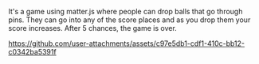 It's a game using matter.js where people can drop balls that go through pins. They can go into any of the score places and as you drop them your score increases. After 5 chances, the game is over. 


https://github.com/user-attachments/assets/c97e5db1-cdf1-410c-bb12-c0342ba5391f

